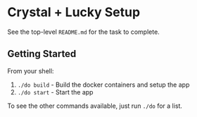 # Crystal + Lucky Setup

See the top-level `README.md` for the task to complete.

## Getting Started

From your shell:

1. `./do build` - Build the docker containers and setup the app
2. `./do start` - Start the app

To see the other commands available, just run `./do` for a list.
